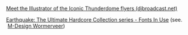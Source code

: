 [Meet the Illustrator of the Iconic Thunderdome flyers (djbroadcast.net)](https://www.djbroadcast.net/article/143047/meet-the-illustrator-of-the-iconic-thunderdome-flyers)

[Earthquake: The Ultimate Hardcore Collection series - Fonts In Use](https://fontsinuse.com/uses/47291/earthquake-the-ultimate-hardcore-collection-s)
(see.  [M-Design Wormerveer](https://fontsinuse.com/designers/12743/m-design-wormerveer))